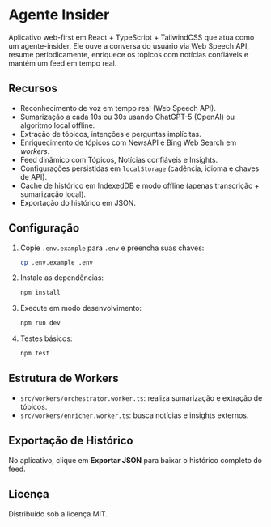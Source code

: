 # Agente Insider

Aplicativo web-first em React + TypeScript + TailwindCSS que atua como um agente-insider. Ele ouve a conversa do usuário via Web Speech API, resume periodicamente, enriquece os tópicos com notícias confiáveis e mantém um feed em tempo real.

## Recursos
- Reconhecimento de voz em tempo real (Web Speech API).
- Sumarização a cada 10s ou 30s usando ChatGPT-5 (OpenAI) ou algoritmo local offline.
- Extração de tópicos, intenções e perguntas implícitas.
- Enriquecimento de tópicos com NewsAPI e Bing Web Search em *workers*.
- Feed dinâmico com Tópicos, Notícias confiáveis e Insights.
- Configurações persistidas em `localStorage` (cadência, idioma e chaves de API).
- Cache de histórico em IndexedDB e modo offline (apenas transcrição + sumarização local).
- Exportação do histórico em JSON.

## Configuração
1. Copie `.env.example` para `.env` e preencha suas chaves:
   ```bash
   cp .env.example .env
   ```
2. Instale as dependências:
   ```bash
   npm install
   ```
3. Execute em modo desenvolvimento:
   ```bash
   npm run dev
   ```
4. Testes básicos:
   ```bash
   npm test
   ```

## Estrutura de Workers
- `src/workers/orchestrator.worker.ts`: realiza sumarização e extração de tópicos.
- `src/workers/enricher.worker.ts`: busca notícias e insights externos.

## Exportação de Histórico
No aplicativo, clique em **Exportar JSON** para baixar o histórico completo do feed.

## Licença
Distribuído sob a licença MIT.
